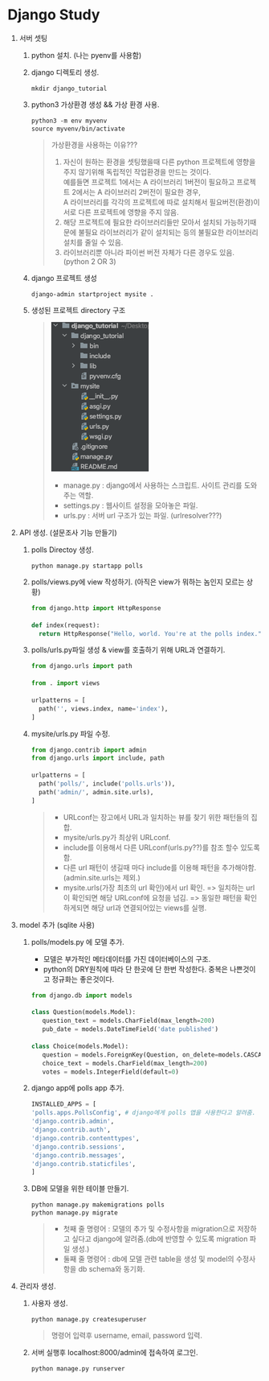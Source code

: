 Django Study
============

1. 서버 셋팅

    1. python 설치. (나는 pyenv를 사용함)
    
    2. django 디렉토리 생성.
        ```commandline
        mkdir django_tutorial       
        ```
   
    3. python3 가상환경 생성 && 가상 환경 사용.
        ```commandline
        python3 -m env myvenv
        source myvenv/bin/activate
        ```
   
        >가상환경을 사용하는 이유???<br>
        >1. 자신이 원하는 환경을 셋팅했을때 다른 python 프로젝트에 영향을 주지 않기위해 독립적인 작업환경을 만드는 것이다.<br>예를들면 프로젝트 1에서는 A 라이브러리 1버전이 필요하고 프로젝트 2에서는 A 라이브러리 2버전이 필요한 경우, <br>A 라이브러리를 각각의 프로젝트에 따로 설치해서 필요버전(환경)이 서로 다른 프로젝트에 영향을 주지 않음.
        >2. 해당 프로젝트에 필요한 라이브러리들만 모아서 설치되 가능하기때문에 불필요 라이브러리가 같이 설치되는 등의 불필요한 라이브러리설치를 줄일 수 있음.
        >3. 라이브러리뿐 아니라 파이썬 버전 자체가 다른 경우도 있음. (python 2 OR 3)
    
    4. django 프로젝트 생성
        ```commandline
        django-admin startproject mysite .
        ```
    
    5. 생성된 프로젝트 directory 구조   
        >![django 프로젝트 구조](./img/project_paths.png)        
        >- manage.py : django에서 사용하는 스크립트. 사이트 관리를 도와주는 역할.
        >- settings.py : 웹사이트 설정을 모아놓은 파일.
        >- urls.py : 서버 url 구조가 있는 파일. (urlresolver???)

2. API 생성. (설문조사 기능 만들기)

    1. polls Directoy 생성.
       ```commandline
       python manage.py startapp polls
       ```
       
    2. polls/views.py에 view 작성하기. (아직은 view가 뭐하는 놈인지 모르는 상황)
        ```python
       from django.http import HttpResponse
       
       def index(request):
          return HttpResponse("Hello, world. You're at the polls index.")
        ```
     
    3. polls/urls.py파일 생성 & view를 호출하기 위해 URL과 연결하기.
        ```python
       from django.urls import path

       from . import views

       urlpatterns = [
          path('', views.index, name='index'),
       ]   
        ```
       
    4. mysite/urls.py 파일 수정.
        ```python
       from django.contrib import admin
       from django.urls import include, path

       urlpatterns = [
          path('polls/', include('polls.urls')),
          path('admin/', admin.site.urls),
       ]
        ```
        >* URLconf는 장고에서 URL과 일치하는 뷰를 찾기 위한 패턴들의 집합.
        >* mysite/urls.py가 최상위 URLconf.
        >* include를 이용해서 다른 URLconf(urls.py??)를 참조 할수 있도록 함.
        >* 다른 url 패턴이 생길때 마다 include를 이용해 패턴을 추가해야함. (admin.site.urls는 제외.)
        >* mysite.urls(가장 최초의 url 확인)에서 url 확인. => 일치하는 url이 확인되면 해당 URLconf에 요청을 넘김. => 동일한 패턴을 확인하게되면 해당 url과 연결되어있는 views를 실행.
 
 3. model 추가 (sqlite 사용)
 
    1. polls/models.py 에 모델 추가.
        * 모델은 부가적인 메타데이터를 가진 데이터베이스의 구조.
        * python의 DRY원칙에 따라 단 한곳에 단 한번 작성한다. 중복은 나쁜것이고 정규화는 좋은것이다.
        ```python
       from django.db import models

       class Question(models.Model):
           question_text = models.CharField(max_length=200)
           pub_date = models.DateTimeField('date published')     

       class Choice(models.Model):
           question = models.ForeignKey(Question, on_delete=models.CASCADE)
           choice_text = models.CharField(max_length=200)
           votes = models.IntegerField(default=0)
       ``` 
          
    2. django app에 polls app 추가.
       ```python
       INSTALLED_APPS = [
       'polls.apps.PollsConfig', # django에게 polls 앱을 사용한다고 알려줌.
       'django.contrib.admin',
       'django.contrib.auth',
       'django.contrib.contenttypes',
       'django.contrib.sessions',
       'django.contrib.messages',
       'django.contrib.staticfiles',
       ]
       ```
       
    3. DB에 모델을 위한 테이블 만들기.
        ```commandline
        python manage.py makemigrations polls
        python manage.py migrate
        ```
        > * 첫째 줄 명령어 : 모델의 추가 및 수정사항을 migration으로 저장하고 싶다고 django에 알려줌.(db에 반영할 수 있도록 migration 파일 생성.)
        > * 둘째 줄 명령어 : db에 모델 관련 table을 생성 및 model의 수정사항을 db schema와 동기화.
                                                                                                                                                
 4. 관리자 생성.
 
    1. 사용자 생성.
        ```commandline
        python manage.py createsuperuser
        ```                                                                                                                                            
        > 명령어 입력후 username, email, password 입력.
    
    2. 서버 실행후 localhost:8000/admin에 접속하여 로그인.
        ```commandline
        python manage.py runserver
        ```                                                                                                                                                                                                                                                                                                                                                                                                                                                                                                                                                                                                                                                                                    